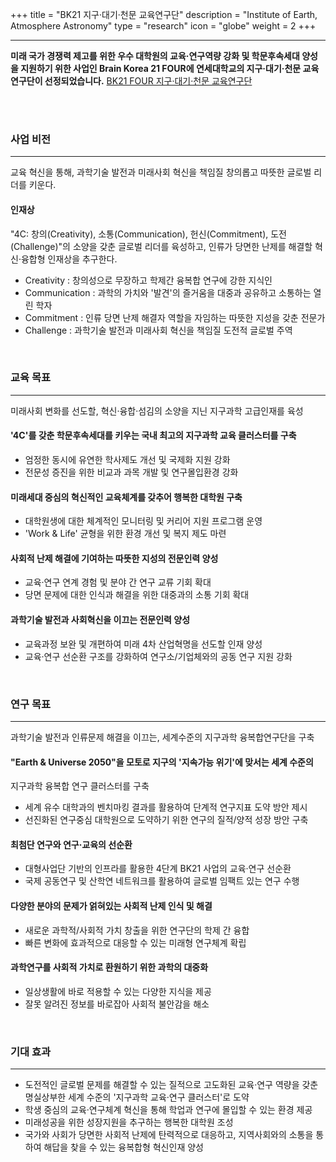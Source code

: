 +++
title = "BK21 지구·대기·천문 교육연구단"
description = "Institute of Earth, Atmosphere Astronomy"
type = "research"
icon = "globe"
weight = 2
+++
_ _ _

**미래 국가 경쟁력 제고를 위한 우수 대학원의 교육·연구역량 강화 및 학문후속세대 양성을 지원하기 위한 사업인 Brain Korea 21 FOUR에 연세대학교의 지구·대기·천문 교육연구단이 선정되었습니다.**
[BK21 FOUR 지구·대기·천문 교육연구단](http://bk21eaa.yonsei.ac.kr)

<!--more-->

<br>
<br>

### 사업 비전    
-----------                                                  
교육 혁신을 통해, 과학기술 발전과 미래사회 혁신을 책임질 창의롭고 따뜻한 글로벌 리더를 키운다.
#### 인재상 
"4C: 창의(Creativity), 소통(Communication), 헌신(Commitment), 도전(Challenge)"의 소양을 갖춘 글로벌 리더를 육성하고, 인류가 당면한 난제를 해결할 혁신·융합형 인재상을 추구한다.
+ Creativity : 창의성으로 무장하고 학제간 융복합 연구에 강한 지식인
+ Communication : 과학의 가치와 '발견'의 즐거움을 대중과 공유하고 소통하는 열린 학자
+ Commitment : 인류 당면 난제 해결자 역할을 자임하는 따뜻한 지성을 갖춘 전문가
+ Challenge : 과학기술 발전과 미래사회 혁신을 책임질 도전적 글로벌 주역

<br>

### 교육 목표                                                      
-----------
미래사회 변화를 선도할, 혁신·융합·섬김의 소양을 지닌 지구과학 고급인재를 육성

#### '4C'를 갖춘 학문후속세대를 키우는 국내 최고의 지구과학 교육 클러스터를 구축
+ 엄정한 동시에 유연한 학사제도 개선 및 국제화 지원 강화
+ 전문성 증진을 위한 비교과 과목 개발 및 연구몰입환경 강화

#### 미래세대 중심의 혁신적인 교육체계를 갖추어 행복한 대학원 구축
+ 대학원생에 대한 체계적인 모니터링 및 커리어 지원 프로그램 운영
+ 'Work & Life' 균형을 위한 환경 개선 및 복지 제도 마련

#### 사회적 난제 해결에 기여하는 따뜻한 지성의 전문인력 양성
+ 교육·연구 연계 경험 및 분야 간 연구 교류 기회 확대
+ 당면 문제에 대한 인식과 해결을 위한 대중과의 소통 기회 확대

#### 과학기술 발전과 사회혁신을 이끄는 전문인력 양성
+ 교육과정 보완 및 개편하여 미래 4차 산업혁명을 선도할 인재 양성
+ 교육·연구 선순환 구조를 강화하여 연구소/기업체와의 공동 연구 지원 강화

<br>

### 연구 목표
------------
과학기술 발전과 인류문제 해결을 이끄는, 세계수준의 지구과학 융복합연구단을 구축

#### "Earth & Universe 2050"을 모토로 지구의 '지속가능 위기'에 맞서는 세계 수준의
지구과학 융복합 연구 클러스터를 구축
+ 세계 유수 대학과의 벤치마킹 결과를 활용하여 단계적 연구지표 도약 방안 제시
+ 선진화된 연구중심 대학원으로 도약하기 위한 연구의 질적/양적 성장 방안 구축

#### 최첨단 연구와 연구·교육의 선순환
+ 대형사업단 기반의 인프라를 활용한 4단계 BK21 사업의 교육·연구 선순환
+ 국제 공동연구 및 산학연 네트워크를 활용하여 글로벌 임팩트 있는 연구 수행

#### 다양한 분야의 문제가 얽혀있는 사회적 난제 인식 및 해결
+ 새로운 과학적/사회적 가치 창출을 위한 연구단의 학제 간 융합
+ 빠른 변화에 효과적으로 대응할 수 있는 미래형 연구체계 확립

#### 과학연구를 사회적 가치로 환원하기 위한 과학의 대중화
+ 일상생활에 바로 적용할 수 있는 다양한 지식을 제공
+ 잘못 알려진 정보를 바로잡아 사회적 불안감을 해소

<br>

### 기대 효과
-------------
+ 도전적인 글로벌 문제를 해결할 수 있는 질적으로 고도화된 교육·연구 역량을 갖춘 명실상부한 세계 수준의 '지구과학 교육·연구 클러스터'로 도약
+ 학생 중심의 교육·연구체계 혁신을 통해 학업과 연구에 몰입할 수 있는 환경 제공
+ 미래성공을 위한 성장지원을 추구하는 행복한 대학원 조성
+ 국가와 사회가 당면한 사회적 난제에 탄력적으로 대응하고, 지역사회와의 소통을 통하여 해답을 찾을 수 있는 융복합형 혁신인재 양성



<br>
<br>
